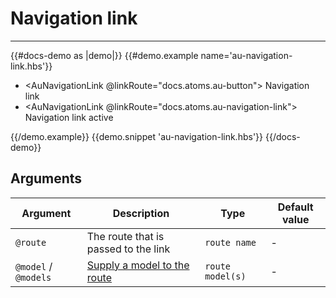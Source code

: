 # Navigation link

---

{{#docs-demo as |demo|}}
  {{#demo.example name='au-navigation-link.hbs'}}
    <ul class="au-c-list-navigation">
      <li class="au-c-list-navigation__item">
        <AuNavigationLink @linkRoute="docs.atoms.au-button">
          Navigation link
        </AuNavigationLink>
      </li>
      <li class="au-c-list-navigation__item">
        <AuNavigationLink @linkRoute="docs.atoms.au-navigation-link">
          Navigation link active
        </AuNavigationLink>
      </li>
    </ul>
  {{/demo.example}}
  {{demo.snippet 'au-navigation-link.hbs'}}
{{/docs-demo}}

## Arguments

| Argument      | Description | Type | Default value |
| ------------- | ----------- | ---- | ------------- |
| `@route` | The route that is passed to the link  | `route name` | - |
| `@model` / `@models` | [Supply a model to the route](https://api.emberjs.com/ember/release/classes/Ember.Templates.components/methods/input?anchor=LinkTo#supplying-a-model) | `route model(s)` | - |
